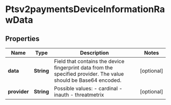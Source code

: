 
# Ptsv2paymentsDeviceInformationRawData

## Properties
Name | Type | Description | Notes
------------ | ------------- | ------------- | -------------
**data** | **String** | Field that contains the device fingerprint data from the specified provider. The value should be Base64 encoded.  |  [optional]
**provider** | **String** | Possible values: - cardinal - inauth - threatmetrix  |  [optional]



